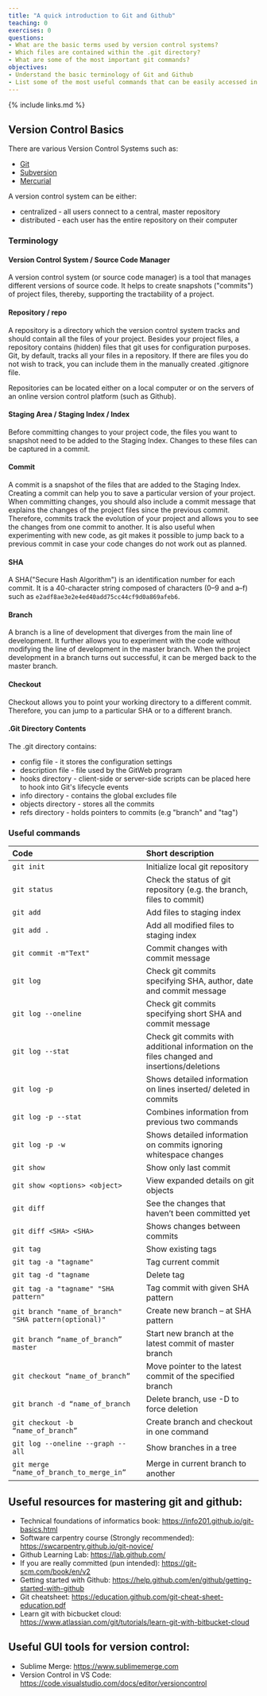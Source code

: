 ```yaml
---
title: "A quick introduction to Git and Github"
teaching: 0
exercises: 0
questions:
- What are the basic terms used by version control systems?
- Which files are contained within the .git directory?
- What are some of the most important git commands? 
objectives:
- Understand the basic terminology of Git and Github
- List some of the most useful commands that can be easily accessed in your everyday work
---
```


{% include links.md %}

## Version Control Basics

There are various Version Control Systems such as:
*   [Git](https://git-scm.com/)
*   [Subversion](https://subversion.apache.org/)
*   [Mercurial](https://www.mercurial-scm.org/)

A version control system can be either:
*   centralized - all users connect to a central, master repository
*   distributed - each user has the entire repository on their computer

### Terminology

#### Version Control System / Source Code Manager

A version control system (or source code manager) is a tool that manages different versions of source code.
It helps to create snapshots ("commits") of project files, thereby, supporting the tractability of a project. 

#### Repository / repo

A repository is a directory which the version control system tracks and should contain all the files of your project.
Besides your project files, a repository contains (hidden) files that git uses for configuration purposes.
Git, by default, tracks all your files in a repository.
If there are files you do not wish to track, you can include them in the manually created .gitignore file.

Repositories can be located either on a local computer or on the servers of an online version control platform (such as Github).

#### Staging Area / Staging Index / Index

Before committing changes to your project code, the files you want to snapshot need to be added to the Staging Index.
Changes to these files can be captured in a commit. 

#### Commit

A commit is a snapshot of the files that are added to the Staging Index.
Creating a commit can help you to save a particular version of your project.
When committing changes, you should also include a commit message that explains the changes of the project files since the previous commit.
Therefore, commits track the evolution of your project and allows you to see the changes from one commit to another.
It is also useful when experimenting with new code, as git makes it possible to jump back to a previous commit in case your code changes do not work out as planned. 

#### SHA

A SHA("Secure Hash Algorithm") is an identification number for each commit.
It is a 40-character string composed of characters (0–9 and a–f) such as `e2adf8ae3e2e4ed40add75cc44cf9d0a869afeb6`.

#### Branch

A branch is a line of development that diverges from the main line of development.
It further allows you to experiment with the code without modifying the line of development in the master branch.
When the project development in a branch turns out successful, it can be merged back to the master branch.

#### Checkout

Checkout allows you to point your working directory to a different commit.
Therefore, you can jump to a particular SHA or to a different branch.

#### .Git Directory Contents

The .git directory contains:
*   config file - it stores the configuration settings
*   description file - file used by the GitWeb program
*   hooks directory -  client-side or server-side scripts can be placed here to hook into Git's lifecycle events
*   info directory - contains the global excludes file
*   objects directory - stores all the commits
*   refs directory - holds pointers to commits (e.g "branch" and "tag") 

### Useful commands

| Code             | Short description                            |
|:-------------------|:-------------------------------------------------|
| `git init` |Initialize local git repository |
| `git status` |Check the status of git repository (e.g. the branch, files to commit)|
| `git add` |Add files to staging index|
| `git add .` |Add all modified files to staging index|
| `git commit -m"Text"` |Commit changes with commit message |
| `git log` |Check git commits specifying SHA, author, date and commit message |
| `git log --oneline` |Check git commits specifying short SHA and commit message |
| `git log --stat` |Check git commits with additional information on the files changed and insertions/deletions |
| `git log -p` |Shows detailed information on lines inserted/ deleted in commits |
| `git log -p --stat` |Combines information from previous two commands |
| `git log -p -w` |Shows detailed information on commits ignoring whitespace changes |
| `git show` |Show only last commit|
| `git show <options> <object>` |View expanded details on git objects  |
| `git diff` |See the changes that haven’t been committed yet|
| `git diff <SHA> <SHA>` |Shows changes between commits |
| `git tag` |Show existing tags |
| `git tag -a "tagname"` |Tag current commit |
| `git tag -d "tagname` |Delete tag |
| `git tag -a "tagname" "SHA pattern"` |Tag commit with given SHA pattern |
| `git branch "name_of_branch" "SHA pattern(optional)"` |Create new branch – at SHA pattern |
| `git branch “name_of_branch” master` |Start new branch at the latest commit of master branch |
| `git checkout “name_of_branch”` |Move pointer to the latest commit of the specified branch |
| `git branch -d “name_of_branch` |Delete branch, use -D to force deletion |
| `git checkout -b “name_of_branch”` |Create branch and checkout in one command |
| `git log --oneline --graph --all` |Show branches in a tree |
| `git merge “name_of_branch_to_merge_in”` |Merge in current branch to another |

## Useful resources for mastering git and github:
- Technical foundations of informatics book: <https://info201.github.io/git-basics.html>
- Software carpentry course (Strongly recommended): <https://swcarpentry.github.io/git-novice/>
- Github Learning Lab: <https://lab.github.com/>
- If you are really committed (pun intended): <https://git-scm.com/book/en/v2>
- Getting started with Github: <https://help.github.com/en/github/getting-started-with-github>
- Git cheatsheet: <https://education.github.com/git-cheat-sheet-education.pdf>
- Learn git with bicbucket cloud: <https://www.atlassian.com/git/tutorials/learn-git-with-bitbucket-cloud>


## Useful GUI tools for version control:
- Sublime Merge: <https://www.sublimemerge.com>
- Version Control in VS Code: <https://code.visualstudio.com/docs/editor/versioncontrol>

